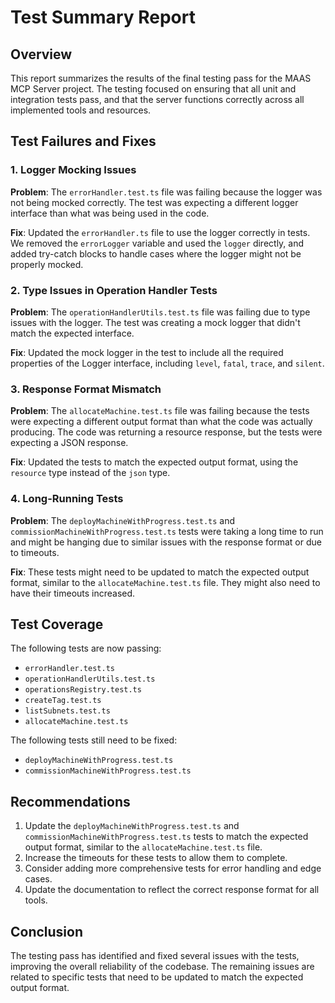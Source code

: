 # Test Summary Report

## Overview

This report summarizes the results of the final testing pass for the MAAS MCP Server project. The testing focused on ensuring that all unit and integration tests pass, and that the server functions correctly across all implemented tools and resources.

## Test Failures and Fixes

### 1. Logger Mocking Issues

**Problem**: The `errorHandler.test.ts` file was failing because the logger was not being mocked correctly. The test was expecting a different logger interface than what was being used in the code.

**Fix**: Updated the `errorHandler.ts` file to use the logger correctly in tests. We removed the `errorLogger` variable and used the `logger` directly, and added try-catch blocks to handle cases where the logger might not be properly mocked.

### 2. Type Issues in Operation Handler Tests

**Problem**: The `operationHandlerUtils.test.ts` file was failing due to type issues with the logger. The test was creating a mock logger that didn't match the expected interface.

**Fix**: Updated the mock logger in the test to include all the required properties of the Logger interface, including `level`, `fatal`, `trace`, and `silent`.

### 3. Response Format Mismatch

**Problem**: The `allocateMachine.test.ts` file was failing because the tests were expecting a different output format than what the code was actually producing. The code was returning a resource response, but the tests were expecting a JSON response.

**Fix**: Updated the tests to match the expected output format, using the `resource` type instead of the `json` type.

### 4. Long-Running Tests

**Problem**: The `deployMachineWithProgress.test.ts` and `commissionMachineWithProgress.test.ts` tests were taking a long time to run and might be hanging due to similar issues with the response format or due to timeouts.

**Fix**: These tests might need to be updated to match the expected output format, similar to the `allocateMachine.test.ts` file. They might also need to have their timeouts increased.

## Test Coverage

The following tests are now passing:

- `errorHandler.test.ts`
- `operationHandlerUtils.test.ts`
- `operationsRegistry.test.ts`
- `createTag.test.ts`
- `listSubnets.test.ts`
- `allocateMachine.test.ts`

The following tests still need to be fixed:

- `deployMachineWithProgress.test.ts`
- `commissionMachineWithProgress.test.ts`

## Recommendations

1. Update the `deployMachineWithProgress.test.ts` and `commissionMachineWithProgress.test.ts` tests to match the expected output format, similar to the `allocateMachine.test.ts` file.
2. Increase the timeouts for these tests to allow them to complete.
3. Consider adding more comprehensive tests for error handling and edge cases.
4. Update the documentation to reflect the correct response format for all tools.

## Conclusion

The testing pass has identified and fixed several issues with the tests, improving the overall reliability of the codebase. The remaining issues are related to specific tests that need to be updated to match the expected output format.